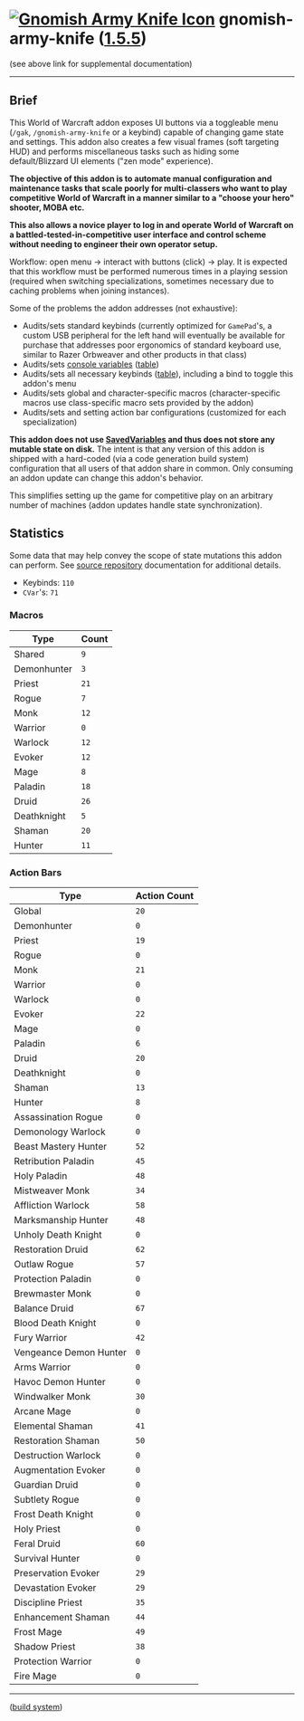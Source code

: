 <!--
    =====================================
    generator=datazen
    version=3.2.0
    hash=b3b53dc5d88cfece1a779a1e4a314010
    =====================================
-->

# [![Gnomish Army Knife Icon](https://wow.zamimg.com/images/wow/icons/large/inv_misc_enggizmos_swissarmy.jpg)](https://www.wowhead.com/item=40772/gnomish-army-knife) gnomish-army-knife ([1.5.5](https://github.com/vkottler/gak-lua))

(see above link for supplemental documentation)

---

## Brief

This World of Warcraft addon exposes UI buttons via a toggleable menu
(`/gak`, `/gnomish-army-knife` or a keybind) capable of changing game state and
settings. This addon also creates a few visual frames (soft targeting HUD)
and performs miscellaneous tasks such as hiding some default/Blizzard UI
elements ("zen mode" experience).

**The objective of this addon is to automate manual configuration and
maintenance tasks that scale poorly for multi-classers who want to play
competitive World of Warcraft in a manner similar to a "choose your hero"
shooter, MOBA etc.**

**This also allows a novice player to log in and operate World of Warcraft on
a battled-tested-in-competitive user interface and control scheme without
needing to engineer their own operator setup.**

Workflow: open menu -> interact with buttons (click) -> play. It is expected
that this workflow must be performed numerous times in a playing session
(required when switching specializations, sometimes necessary due to caching
problems when joining instances).

Some of the problems the addon addresses (not exhaustive):

* Audits/sets standard keybinds (currently optimized for `GamePad`'s, a custom
USB peripheral for the left hand will eventually be available for purchase that
addresses poor ergonomics of standard keyboard use, similar to Razer Orbweaver
and other products in that class)
* Audits/sets [console variables](https://wowpedia.fandom.com/wiki/Console_variables) ([table](https://github.com/vkottler/gak-lua?tab=readme-ov-file#cvars))
* Audits/sets all necessary keybinds ([table](https://github.com/vkottler/gak-lua?tab=readme-ov-file#keybinds)), including a bind to toggle this addon's menu
* Audits/sets global and character-specific macros (character-specific macros use class-specific macro sets provided by the addon)
* Audits/sets and setting action bar configurations (customized for each specialization)

**This addon does not use
[SavedVariables](https://wowwiki-archive.fandom.com/wiki/SavedVariables) and
thus does not store any mutable state on disk.** The intent is that any version
of this addon is shipped with a hard-coded (via a code generation build system)
configuration that all users of that addon share in common. Only consuming an
addon update can change this addon's behavior.

This simplifies setting up the game for competitive play on an arbitrary number
of machines (addon updates handle state synchronization).

## Statistics

Some data that may help convey the scope of state mutations this addon can
perform. See [source repository](https://github.com/vkottler/gak-lua)
documentation for additional details.

* Keybinds: `110`
* `CVar`'s: `71`

### Macros

Type | Count
-----|------
Shared | `9`
Demonhunter | `3`
Priest | `21`
Rogue | `7`
Monk | `12`
Warrior | `0`
Warlock | `12`
Evoker | `12`
Mage | `8`
Paladin | `18`
Druid | `26`
Deathknight | `5`
Shaman | `20`
Hunter | `11`

### Action Bars

Type | Action Count
-----|-------------
Global | `20`
Demonhunter | `0`
Priest | `19`
Rogue | `0`
Monk | `21`
Warrior | `0`
Warlock | `0`
Evoker | `22`
Mage | `0`
Paladin | `6`
Druid | `20`
Deathknight | `0`
Shaman | `13`
Hunter | `8`
Assassination Rogue | `0`
Demonology Warlock | `0`
Beast Mastery Hunter | `52`
Retribution Paladin | `45`
Holy Paladin | `48`
Mistweaver Monk | `34`
Affliction Warlock | `58`
Marksmanship Hunter | `48`
Unholy Death Knight | `0`
Restoration Druid | `62`
Outlaw Rogue | `57`
Protection Paladin | `0`
Brewmaster Monk | `0`
Balance Druid | `67`
Blood Death Knight | `0`
Fury Warrior | `42`
Vengeance Demon Hunter | `0`
Arms Warrior | `0`
Havoc Demon Hunter | `0`
Windwalker Monk | `30`
Arcane Mage | `0`
Elemental Shaman | `41`
Restoration Shaman | `50`
Destruction Warlock | `0`
Augmentation Evoker | `0`
Guardian Druid | `0`
Subtlety Rogue | `0`
Frost Death Knight | `0`
Holy Priest | `0`
Feral Druid | `60`
Survival Hunter | `0`
Preservation Evoker | `29`
Devastation Evoker | `29`
Discipline Priest | `35`
Enhancement Shaman | `44`
Frost Mage | `49`
Shadow Priest | `38`
Protection Warrior | `0`
Fire Mage | `0`

---

([build system](https://github.com/vkottler/gnomish-army-knife))
